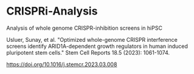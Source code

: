 # CRISPRi-Analysis
Analysis of whole genome CRISPR-inhibition screens in hiPSC

Usluer, Sunay, et al. "Optimized whole-genome CRISPR interference screens identify ARID1A-dependent growth regulators in human induced pluripotent stem cells." Stem Cell Reports 18.5 (2023): 1061-1074.

https://doi.org/10.1016/j.stemcr.2023.03.008
